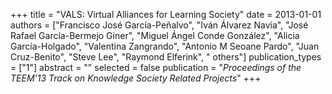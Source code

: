 +++
title = "VALS: Virtual Alliances for Learning Society"
date = 2013-01-01
authors = ["Francisco José García-Peñalvo", "Iván Álvarez Navia", "José Rafael García-Bermejo Giner", "Miguel Ángel Conde González", "Alicia García-Holgado", "Valentina Zangrando", "Antonio M Seoane Pardo", "Juan Cruz-Benito", "Steve Lee", "Raymond Elferink", " others"]
publication_types = ["1"]
abstract = ""
selected = false
publication = "*Proceedings of the TEEM’13 Track on Knowledge Society Related Projects*"
+++

